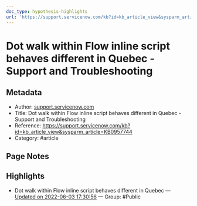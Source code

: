 ```yaml
---
doc_type: hypothesis-highlights
url: 'https://support.servicenow.com/kb?id=kb_article_view&sysparm_article=KB0957744'
---
```


# Dot walk within Flow inline script behaves different in Quebec - Support and Troubleshooting

## Metadata
- Author: [support.servicenow.com]()
- Title: Dot walk within Flow inline script behaves different in Quebec - Support and Troubleshooting
- Reference: https://support.servicenow.com/kb?id=kb_article_view&sysparm_article=KB0957744
- Category: #article

## Page Notes
## Highlights
- Dot walk within Flow inline script behaves different in Quebec — [Updated on 2022-06-03 17:30:56](https://hyp.is/dDmhWuOEEeyfkD9fu98IWw/support.servicenow.com/kb?id=kb_article_view&sysparm_article=KB0957744) — Group: #Public



